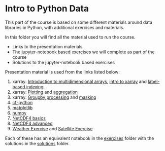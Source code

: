 # Intro to Python Data

This part of the course is based on some different materials around data libraries in Python, with additional exercises and materials.

In this folder you will find all the material used to run the course.
* Links to the presentation materials
* The jupyter-notebook based exercises we will complete as part of the course
* Solutions to the jupyter-notebook based exercises

Presentation material is used from the links listed below:

1. xarray: [Introduction to multidimensional arrays](https://tutorial.xarray.dev/fundamentals/01_data_structures.html), [intro to xarray](https://tutorial.xarray.dev/fundamentals/01_datastructures.html) and [label-based indexing](https://tutorial.xarray.dev/fundamentals/02.1_indexing_Basic.html).
2. xarray: [Plotting](https://tutorial.xarray.dev/fundamentals/04.1_basic_plotting.html) and [aggregation](https://tutorial.xarray.dev/fundamentals/03.1_computation_with_xarray.html)
3. xarray: [Groupby processing](https://tutorial.xarray.dev/fundamentals/03.2_groupby_with_xarray.html) and [masking](https://tutorial.xarray.dev/intermediate/indexing/boolean-masking-indexing.html)
4. [cf-python]()
5. [matplotlib](https://matplotlib.org/stable/users/explain/quick_start.html)
6. [numpy](https://numpy.org/doc/stable/user/quickstart.html)
7. [NetCDF4 basics](https://unidata.github.io/netcdf4-python/#tutorial)
8. [NetCDF4 advanced](https://unidata.github.io/netcdf4-python/#dealing-with-time-coordinates)
9. [Weather Exercise](./exercises/ex09a_weather_api.ipynb) and [Satellite Exercise](./exercises/ex09b_satellite_data.ipynb)

Each of these has an equivalent notebook in the [exercises](./exercises) folder with the solutions in the [solutions](./solutions) folder. 